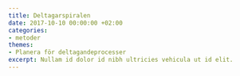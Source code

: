 ```yaml
---
title: Deltagarspiralen
date: 2017-10-10 00:00:00 +02:00
categories:
- metoder
themes:
- Planera för deltagandeprocesser
excerpt: Nullam id dolor id nibh ultricies vehicula ut id elit.
---
```

